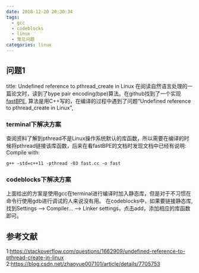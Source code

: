 ```yaml
---
date: 2018-12-20 20:30:34
tags: 
  - gcc
  - codeblocks
  - linux
  - 常见问题
categories: linux
---
```


## 问题1
title: Undefined reference to pthread_create in Linux
在阅读自然语言处理的一篇论文时，读到了bype pair encoding(bpe)算法。在github找到了一个实现[fastBPE](https://github.com/glample/fastBPE), 算法是用C++写的，在编译的过程中遇到了问题"Undefined reference to pthread_create in Linux", 

### terminal下解决方案
查阅资料了解到pthread不是Linux操作系统默认的库函数，所以需要在编译的时候将pthread链接该库函数，后来在看fastBPE的文档时发现文档中已经有说明:
Compile with:
``` shell
g++ -std=c++11 -pthread -O3 fast.cc -o fast
```

### codeblocks下解决方案
上面给出的方案是使用gcc在terminal进行编译时加入静态库，但是对于不习惯在命令行使用gdb进行调试的人来说没有用。
在codeblocks中，如果要链接静态库,找到Settings --> Compiler... --> Linker settings，点击add，添加相应的库函数即可。


## 参考文献
1:<https://stackoverflow.com/questions/1662909/undefined-reference-to-pthread-create-in-linux>
2:<https://blog.csdn.net/zhaoyue007101/article/details/7705753>
